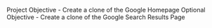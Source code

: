Project Objective - Create a clone of the Google Homepage
Optional Objective - Create a clone of the Google Search Results Page